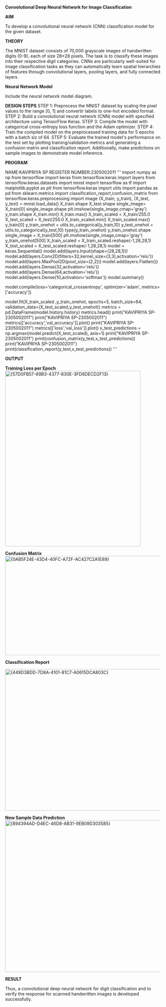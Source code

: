 **Convolutional Deep Neural Network for Image Classification**

**AIM**

To develop a convolutional neural network (CNN) classification model for the given dataset.

**THEORY**

The MNIST dataset consists of 70,000 grayscale images of handwritten digits (0-9), each of size 28×28 pixels. The task is to classify these images into their respective digit categories. CNNs are particularly well-suited for image classification tasks as they can automatically learn spatial hierarchies of features through convolutional layers, pooling layers, and fully connected layers.

**Neural Network Model**

Include the neural network model diagram.

**DESIGN STEPS**
STEP 1:
Preprocess the MNIST dataset by scaling the pixel values to the range [0, 1] and convertir labels to one-hot encoded format.
STEP 2:
Build a convolutional neural network (CNN) model with specified architecture using TensorFlow Keras.
STEP 3:
Compile the model with categorical cross-entropy loss function and the Adam optimizer.
STEP 4:
Train the compiled model on the preprocessed training data for 5 epochs with a batch siz of 64.
STEP 5:
Evaluate the trained model's performance on the test set by plotting training/validation metrics and generating a confusion matrix and classification report. Additionally, make predictions on sample images to demonstrate model inference.

**PROGRAM**

NAME:KAVIPRIYA SP
REGISTER NUMBER:2305002011
'''
import numpy as np
from tensorflow import keras
from tensorflow.keras import layers
from tensorflow.keras.datasets import mnist
import tensorflow as tf
import matplotlib.pyplot as plt
from tensorflow.keras import utils
import pandas as pd
from sklearn.metrics import classification_report,confusion_matrix
from tensorflow.keras.preprocessing import image
(X_train, y_train), (X_test, y_test) = mnist.load_data()
X_train.shape
X_test.shape
single_image= X_train[0]
single_image.shape
plt.imshow(single_image,cmap='gray')
y_train.shape
X_train.min()
X_train.max()
X_train_scaled = X_train/255.0
X_test_scaled = X_test/255.0
X_train_scaled.min()
X_train_scaled.max()
y_train[0]
y_train_onehot = utils.to_categorical(y_train,10)
y_test_onehot = utils.to_categorical(y_test,10)
type(y_train_onehot)
y_train_onehot.shape
single_image = X_train[500]
plt.imshow(single_image,cmap='gray')
y_train_onehot[500]
X_train_scaled = X_train_scaled.reshape(-1,28,28,1)
X_test_scaled = X_test_scaled.reshape(-1,28,28,1)
model = keras.Sequential()
model.add(layers.Input(shape=(28,28,1)))
model.add(layers.Conv2D(filters=32,kernel_size=(3,3),activation='relu'))
model.add(layers.MaxPool2D(pool_size=(2,2)))
model.add(layers.Flatten())
model.add(layers.Dense(32,activation='relu'))
model.add(layers.Dense(64,activation='relu'))
model.add(layers.Dense(10,activation='softmax'))
model.summary()

model.compile(loss='categorical_crossentropy',
              optimizer='adam',
              metrics=['accuracy'])

model.fit(X_train_scaled ,y_train_onehot, epochs=5,
          batch_size=64,
          validation_data=(X_test_scaled,y_test_onehot))
metrics = pd.DataFrame(model.history.history)
metrics.head()
print("KAVIPRIYA SP-2305002011")
print("KAVIPRIYA SP-2305002011")
metrics[['accuracy','val_accuracy']].plot()
print("KAVIPRIYA SP-2305002011")
metrics[['loss','val_loss']].plot()
x_test_predictions = np.argmax(model.predict(X_test_scaled), axis=1)
print("KAVIPRIYA SP-2305002011")
print(confusion_matrix(y_test,x_test_predictions))
print("KAVIPRIYA SP-2305002011")
print(classification_report(y_test,x_test_predictions))
'''


**OUTPUT**

**Training Loss per Epoch**
<img width="438" height="568" alt="{57D0FB57-69B3-4377-830E-3FD6DECD2F13}" src="https://github.com/user-attachments/assets/7a73ca7e-f9d4-4a5e-9dc7-352f7d1b36f2" />


**Confusion Matrix**
<img width="743" height="321" alt="{0AB5F24E-43D4-40FC-A72F-AC427C2A1E89}" src="https://github.com/user-attachments/assets/73db4b33-b550-42f3-89f0-c7a51f135adc" />


**Classification Report**

<img width="717" height="458" alt="{449D3BDD-7D8A-4101-81C7-A0615DCA803C}" src="https://github.com/user-attachments/assets/fabfcb5f-05bd-4857-847f-4266b32055aa" />


**New Sample Data Prediction**
<img width="581" height="491" alt="{894394AD-D4EC-46D8-AB31-9EB09D303585}" src="https://github.com/user-attachments/assets/40c5c703-cb84-465b-9986-2ab2fc192010" />


**RESULT**

Thus, a convolutional deep neural network for digit classification and to verify the response
for scanned handwritten images is developed successfully.
